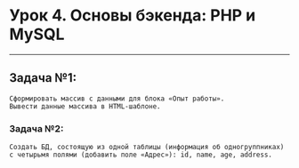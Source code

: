 # Урок 4. Основы бэкенда: PHP и MySQL
___  

## Задача №1: 
    Сформировать массив с данными для блока «Опыт работы».  
    Вывести данные массива в HTML-шаблоне.  
### Задача №2: 
    Создать БД, состоящую из одной таблицы (информация об одногруппниках) с четырьмя полями (добавить поле «Адрес»): id, name, age, address. 